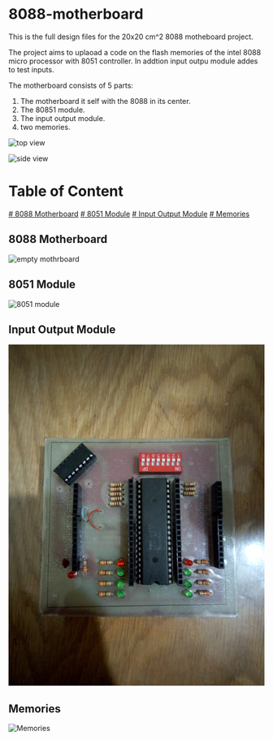 # 8088-motherboard
This is the full design files for the  20x20 cm^2 8088 motheboard project.

The project aims to uplaoad a code on the flash memories of the intel 8088 micro processor  with 8051 controller. In addtion input outpu module addes to test inputs.

The motherboard consists of 5 parts:

1. The motherboard it self with the 8088 in its center. 
2. The 80851 module.
3. The input output module.
4. two memories.


![top view](design-photos/motherboard_top.jpg)

![side view](design-photos/motherboard_top.jpg)



# Table of Content

[# 8088 Motherboard](8088-Motherboard)
[# 8051 Module](8051-Module)
[# Input Output Module](Input-Output-Module)
[# Memories](Memories)



## 8088 Motherboard

![empty mothrboard](design-photos/motherboard_empty.jpg)


## 8051 Module

![8051 module](design-photos/8051.jpg)


## Input Output Module


![input output module](design-photos/input_output.jpg)


## Memories 

![Memories](design-photos/rams.jpg)
